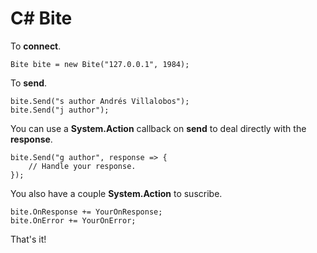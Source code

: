 # C# Bite

To **connect**.

    Bite bite = new Bite("127.0.0.1", 1984);

To **send**.

    bite.Send("s author Andrés Villalobos");
    bite.Send("j author");

You can use a **System.Action<string>** callback on **send** to deal directly
with the **response**.

    bite.Send("g author", response => {
        // Handle your response.
    });

You also have a couple **System.Action<string>** to suscribe.

    bite.OnResponse += YourOnResponse;
    bite.OnError += YourOnError;

That's it!
